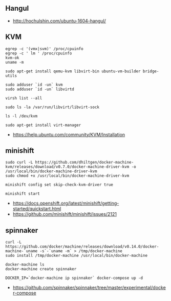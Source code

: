 ## Hangul
* http://hochulshin.com/ubuntu-1604-hangul/

## KVM
```
egrep -c '(vmx|svm)' /proc/cpuinfo
egrep -c ' lm ' /proc/cpuinfo
kvm-ok
uname -m

sudo apt-get install qemu-kvm libvirt-bin ubuntu-vm-builder bridge-utils

sudo adduser `id -un` kvm
sudo adduser `id -un` libvirtd

virsh list --all

sudo ls -la /var/run/libvirt/libvirt-sock

ls -l /dev/kvm

sudo apt-get install virt-manager
```
 * https://help.ubuntu.com/community/KVM/Installation

## minishift
```
sudo curl -L https://github.com/dhiltgen/docker-machine-kvm/releases/download/v0.7.0/docker-machine-driver-kvm -o /usr/local/bin/docker-machine-driver-kvm
sudo chmod +x /usr/local/bin/docker-machine-driver-kvm

minishift config set skip-check-kvm-driver true

minishift start
```
 * https://docs.openshift.org/latest/minishift/getting-started/quickstart.html
 * https://github.com/minishift/minishift/issues/2121

## spinnaker
```
curl -L https://github.com/docker/machine/releases/download/v0.14.0/docker-machine-`uname -s`-`uname -m` > /tmp/docker-machine
sudo install /tmp/docker-machine /usr/local/bin/docker-machine

docker-machine ls
docker-machine create spinnaker

DOCKER_IP=`docker-machine ip spinnaker` docker-compose up -d
```
 * https://github.com/spinnaker/spinnaker/tree/master/experimental/docker-compose
